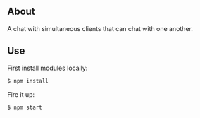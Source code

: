 About
---
A chat with simultaneous clients that can chat with one another.

Use
---

First install modules locally:
```bash
$ npm install
```

Fire it up:
```bash
$ npm start
```
